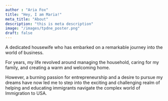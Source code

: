 ```yaml
---
author : "Aria Fox"
title: "Hey, I am Maria!"
meta_title: "About"
description: "this is meta description"
image: "/images/tpdne_poster.png"
draft: false
---
```


A dedicated housewife who has embarked on a remarkable journey into the world of business. 

For years, my life revolved around managing the household, caring for my family, and creating a warm and welcoming home. 

However, a burning passion for entrepreneurship and a desire to pursue my dreams have now led me to step into the exciting and challenging realm of helping and educating immigrants navigate the complex world of Immigration to USA.
